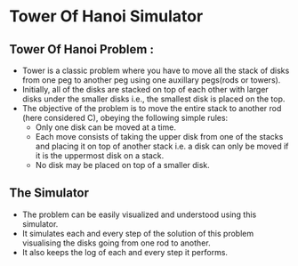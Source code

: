 # Tower Of Hanoi Simulator
## Tower Of Hanoi Problem : 
- Tower is a classic problem where you have to move all the stack of disks from one peg to another peg using one auxillary pegs(rods or towers).
- Initially, all of the disks are stacked on top of each other with larger disks under the smaller disks i.e., the smallest disk is placed on the top.
- The objective of the problem is to move the entire stack to another rod (here considered C), obeying the following simple rules:
  - Only one disk can be moved at a time.
  - Each move consists of taking the upper disk from one of the stacks and placing it on top of another stack i.e. a disk can only be moved if it is the uppermost disk on a stack.
  - No disk may be placed on top of a smaller disk.
## The Simulator
- The problem can be easily visualized and understood using this simulator.
- It simulates each and every step of the solution of this problem visualising the disks going from one rod to another.
- It also keeps the log of each and every step it performs.
